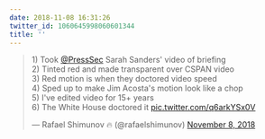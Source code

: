 ```yaml
---
date: 2018-11-08 16:31:26
twitter_id: 1060645998060601344
title: ''
---
```


<blockquote class="twitter-tweet"><p lang="en" dir="ltr">1) Took <a href="https://twitter.com/PressSec?ref_src=twsrc%5Etfw">@PressSec</a> Sarah Sanders&#39; video of briefing<br>2) Tinted red and made transparent over CSPAN video<br>3) Red motion is when they doctored video speed<br>4) Sped up to make Jim Acosta&#39;s motion look like a chop<br>5) I&#39;ve edited video for 15+ years<br>6) The White House doctored it <a href="https://t.co/q6arkYSx0V">pic.twitter.com/q6arkYSx0V</a></p>&mdash; Rafael Shimunov 🔥 (@rafaelshimunov) <a href="https://twitter.com/rafaelshimunov/status/1060450557817708544?ref_src=twsrc%5Etfw">November 8, 2018</a></blockquote>
<script async src="https://platform.twitter.com/widgets.js" charset="utf-8"></script>
